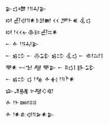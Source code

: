 <div class='block'>
<div class='line'>𒉌𒌓𒈩 𒁹𒀀𒄷𒉌</div>
<div class='line'>𒊭 𒌷𒋼𒀀𒀭𒊩𒌆𒆤 𒌋𒌋 𒂆𒈨𒌍 𒆬𒌓</div>
<div class='line'>𒊭 𒁹𒌋𒌋𒉡𒆠𒄿𒌷𒇹𒀭</div>
<div class='line'>𒀸 𒅆 𒁹𒀀𒄷𒉌</div>
<div class='line'>𒀸 𒌗𒄞 𒀸 𒊮𒁉 𒌗𒄞 𒆬𒌓 𒀸 𒊕𒁺𒋙</div>
<div class='line'>𒋧𒀭 𒁁𒈠 𒆷 𒋧𒉌 𒀸 𒐉𒌓𒋙 𒃲𒁉</div>
<div class='line'>𒀸 𒌗𒄞 𒌓 𒁹𒆚 𒅆𒈬 𒁹𒀀𒋻𒀭</div>
<div class='line'>𒇽𒂗𒉆 𒆳𒆷𒄭𒊏</div>
<div class='line'>𒅆 𒁹𒈨𒇷𒍝𒍝</div>
<div class='line'>𒅆 𒁹𒀭𒉺𒋼𒀀𒅕𒀭𒉌</div>
</div>
